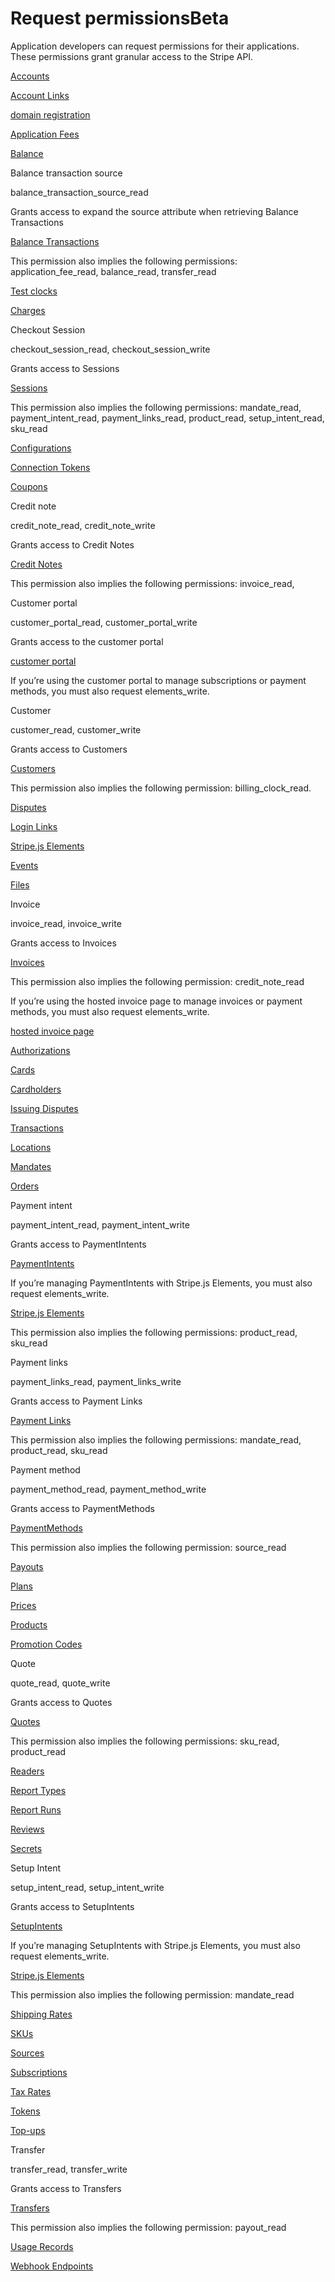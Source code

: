 # Request permissionsBeta

Application developers can request permissions for their applications. These permissions grant granular access to the Stripe API.

[Accounts](/api/accounts)

[Account Links](/api/account_links)

[domain registration](/payments/payment-methods/pmd-registration)

[Application Fees](/api/application_fees)

[Balance](/api/balance)

Balance transaction source

balance_transaction_source_read

Grants access to expand the source attribute when retrieving Balance Transactions

[Balance Transactions](/api/balance_transactions)

This permission also implies the following permissions: application_fee_read, balance_read, transfer_read

[Test clocks](/billing/testing/test-clocks)

[Charges](/api/charges)

Checkout Session

checkout_session_read, checkout_session_write

Grants access to Sessions

[Sessions](/api/checkout/sessions)

This permission also implies the following permissions: mandate_read, payment_intent_read, payment_links_read, product_read, setup_intent_read, sku_read

[Configurations](/api/terminal/configuration)

[Connection Tokens](/api/terminal/connection_tokens)

[Coupons](/api/coupons)

Credit note

credit_note_read, credit_note_write

Grants access to Credit Notes

[Credit Notes](/api/credit_notes)

This permission also implies the following permissions: invoice_read,

Customer portal

customer_portal_read, customer_portal_write

Grants access to the customer portal

[customer portal](/api/customer_portal)

If you’re using the customer portal to manage subscriptions or payment methods, you must also request elements_write.

Customer

customer_read, customer_write

Grants access to Customers

[Customers](/api/customers)

This permission also implies the following permission: billing_clock_read.

[Disputes](/api/disputes)

[Login Links](/api/account/login_link)

[Stripe.js Elements](/js/elements_object)

[Events](/api/events)

[Files](/api/files)

Invoice

invoice_read, invoice_write

Grants access to Invoices

[Invoices](/api/invoices)

This permission also implies the following permission: credit_note_read

If you’re using the hosted invoice page to manage invoices or payment methods, you must also request elements_write.

[hosted invoice page](/invoicing/hosted-invoice-page)

[Authorizations](/api/issuing/authorizations)

[Cards](/api/issuing/cardholders)

[Cardholders](/api/issuing/cardholders)

[Issuing Disputes](/api/issuing/disputes)

[Transactions](/api/issuing/transactions)

[Locations](/api/terminal/locations)

[Mandates](/api/mandates)

[Orders](/api/orders_legacy)

Payment intent

payment_intent_read, payment_intent_write

Grants access to PaymentIntents

[PaymentIntents](/api/payment_intents)

If you’re managing PaymentIntents with Stripe.js Elements, you must also request elements_write.

[Stripe.js Elements](/js/elements_object)

This permission also implies the following permissions: product_read, sku_read

Payment links

payment_links_read, payment_links_write

Grants access to Payment Links

[Payment Links](/payment-links)

This permission also implies the following permissions: mandate_read, product_read, sku_read

Payment method

payment_method_read, payment_method_write

Grants access to PaymentMethods

[PaymentMethods](/api/payment_methods)

This permission also implies the following permission: source_read

[Payouts](/api/payouts)

[Plans](/api/plans)

[Prices](/api/prices)

[Products](/api/products)

[Promotion Codes](/api/promotion_codes)

Quote

quote_read, quote_write

Grants access to Quotes

[Quotes](/api/quotes)

This permission also implies the following permissions: sku_read, product_read

[Readers](/api/terminal/readers)

[Report Types](/api/reporting/report_type)

[Report Runs](/api/reporting/report_run)

[Reviews](/api/radar/reviews)

[Secrets](/api/secret_management)

Setup Intent

setup_intent_read, setup_intent_write

Grants access to SetupIntents

[SetupIntents](/api/setup_intents)

If you’re managing SetupIntents with Stripe.js Elements, you must also request elements_write.

[Stripe.js Elements](/js/elements_object)

This permission also implies the following permission: mandate_read

[Shipping Rates](/api/shipping_rates)

[SKUs](/api/skus)

[Sources](/api/sources)

[Subscriptions](/api/subscriptions)

[Tax Rates](/api/tax_rates)

[Tokens](/api/tokens)

[Top-ups](/api/topups)

Transfer

transfer_read, transfer_write

Grants access to Transfers

[Transfers](/api/transfers)

This permission also implies the following permission: payout_read

[Usage Records](/api/usage_records)

[Webhook Endpoints](/api/webhook_endpoints)
